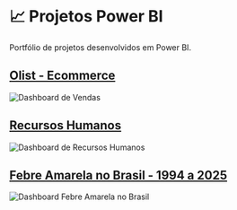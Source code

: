 # 📈 Projetos Power BI
Portfólio de projetos desenvolvidos em Power BI.

## [Olist - Ecommerce](https://github.com/Scorsato7/olist-ecommerce)
![Dashboard de Vendas](https://imgur.com/ATBelbl.png)

## [Recursos Humanos](https://github.com/Scorsato7/analise-rh)
![Dashboard de Recursos Humanos](https://imgur.com/TCAjKxL.png)

## [Febre Amarela no Brasil - 1994 a 2025](https://github.com/Scorsato7/febre-amarela-br)
![Dashboard Febre Amarela no Brasil](https://imgur.com/e6uIblY.png)
